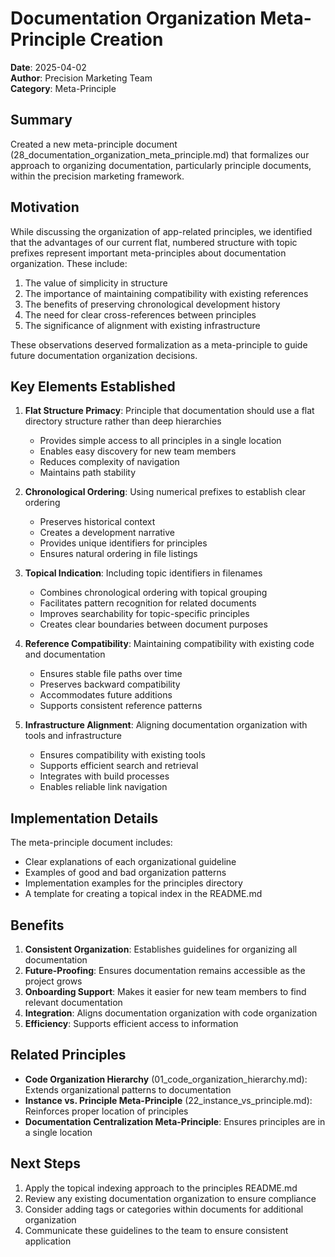 # Documentation Organization Meta-Principle Creation

**Date**: 2025-04-02  
**Author**: Precision Marketing Team  
**Category**: Meta-Principle  

## Summary

Created a new meta-principle document (28_documentation_organization_meta_principle.md) that formalizes our approach to organizing documentation, particularly principle documents, within the precision marketing framework.

## Motivation

While discussing the organization of app-related principles, we identified that the advantages of our current flat, numbered structure with topic prefixes represent important meta-principles about documentation organization. These include:

1. The value of simplicity in structure
2. The importance of maintaining compatibility with existing references
3. The benefits of preserving chronological development history
4. The need for clear cross-references between principles
5. The significance of alignment with existing infrastructure

These observations deserved formalization as a meta-principle to guide future documentation organization decisions.

## Key Elements Established

1. **Flat Structure Primacy**: Principle that documentation should use a flat directory structure rather than deep hierarchies
   - Provides simple access to all principles in a single location
   - Enables easy discovery for new team members
   - Reduces complexity of navigation
   - Maintains path stability

2. **Chronological Ordering**: Using numerical prefixes to establish clear ordering
   - Preserves historical context
   - Creates a development narrative
   - Provides unique identifiers for principles
   - Ensures natural ordering in file listings

3. **Topical Indication**: Including topic identifiers in filenames
   - Combines chronological ordering with topical grouping
   - Facilitates pattern recognition for related documents
   - Improves searchability for topic-specific principles
   - Creates clear boundaries between document purposes

4. **Reference Compatibility**: Maintaining compatibility with existing code and documentation
   - Ensures stable file paths over time
   - Preserves backward compatibility
   - Accommodates future additions
   - Supports consistent reference patterns

5. **Infrastructure Alignment**: Aligning documentation organization with tools and infrastructure
   - Ensures compatibility with existing tools
   - Supports efficient search and retrieval
   - Integrates with build processes
   - Enables reliable link navigation

## Implementation Details

The meta-principle document includes:
- Clear explanations of each organizational guideline
- Examples of good and bad organization patterns
- Implementation examples for the principles directory
- A template for creating a topical index in the README.md

## Benefits

1. **Consistent Organization**: Establishes guidelines for organizing all documentation
2. **Future-Proofing**: Ensures documentation remains accessible as the project grows
3. **Onboarding Support**: Makes it easier for new team members to find relevant documentation
4. **Integration**: Aligns documentation organization with code organization
5. **Efficiency**: Supports efficient access to information

## Related Principles

- **Code Organization Hierarchy** (01_code_organization_hierarchy.md): Extends organizational patterns to documentation
- **Instance vs. Principle Meta-Principle** (22_instance_vs_principle.md): Reinforces proper location of principles
- **Documentation Centralization Meta-Principle**: Ensures principles are in a single location

## Next Steps

1. Apply the topical indexing approach to the principles README.md
2. Review any existing documentation organization to ensure compliance
3. Consider adding tags or categories within documents for additional organization
4. Communicate these guidelines to the team to ensure consistent application
